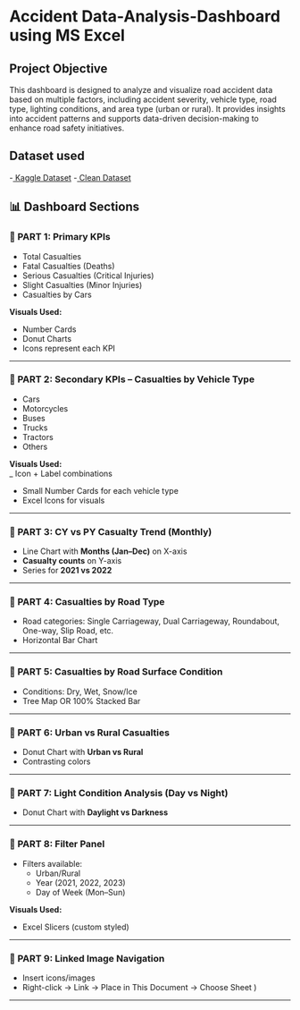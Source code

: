 # Accident Data-Analysis-Dashboard using MS Excel
## Project Objective 
This dashboard is designed to analyze and visualize road accident data based on multiple factors, including accident severity, vehicle type, road type, lighting conditions, and area type (urban or rural). It provides insights into accident patterns and supports data-driven decision-making to enhance road safety initiatives.
## Dataset used
-<a href="https://www.kaggle.com/datasets/xavierberge/road-accident-dataset"> Kaggle Dataset</a>
-<a href="[https://www.kaggle.com/datasets/xavierberge/road-accident-dataset](https://github.com/Santanu-pramanik/Data-Analysis-Dashboard/blob/main/Clean_Data.xlsx)"> Clean Dataset</a>


## 📊 Dashboard Sections

### 🔹 PART 1: Primary KPIs
- Total Casualties  
- Fatal Casualties (Deaths)  
- Serious Casualties (Critical Injuries)  
- Slight Casualties (Minor Injuries)  
- Casualties by Cars  

**Visuals Used:**  
 - Number Cards   
 - Donut Charts  
 -  Icons represent each KPI  

---

### 🔹 PART 2: Secondary KPIs – Casualties by Vehicle Type
- Cars  
- Motorcycles  
- Buses  
- Trucks  
- Tractors  
- Others  

**Visuals Used:**  
_ Icon + Label combinations  
- Small Number Cards for each vehicle type  
- Excel Icons for visuals  

---

### 🔹 PART 3: CY vs PY Casualty Trend (Monthly)
- Line Chart with **Months (Jan–Dec)** on X-axis  
- **Casualty counts** on Y-axis  
- Series for **2021 vs 2022**   

---

### 🔹 PART 4: Casualties by Road Type
- Road categories: Single Carriageway, Dual Carriageway, Roundabout, One-way, Slip Road, etc.  
- Horizontal Bar Chart 

---

### 🔹 PART 5: Casualties by Road Surface Condition
- Conditions: Dry, Wet, Snow/Ice  
- Tree Map OR 100% Stacked Bar  

---

### 🔹 PART 6: Urban vs Rural Casualties
- Donut Chart with **Urban vs Rural**  
- Contrasting colors 

---

### 🔹 PART 7: Light Condition Analysis (Day vs Night)
- Donut Chart with **Daylight vs Darkness**  

---

### 🔹 PART 8: Filter Panel
- Filters available:  
  - Urban/Rural  
  - Year (2021, 2022, 2023)  
  - Day of Week (Mon–Sun)  

**Visuals Used:**  
- Excel Slicers (custom styled)  

---

### 🔹 PART 9: Linked Image Navigation
- Insert icons/images  
- Right-click → Link → Place in This Document → Choose Sheet ) 

---




